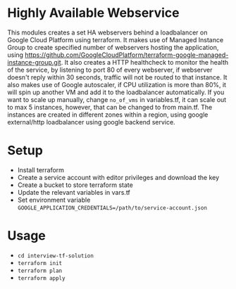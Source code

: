 # Highly Available Webservice

This modules creates a set HA webservers behind a loadbalancer on Google Cloud Platform using terraform. It makes use of Managed Instance Group to create specified number of webservers hosting the application, using https://github.com/GoogleCloudPlatform/terraform-google-managed-instance-group.git. It also creates a HTTP healthcheck to monitor the health of the service, by listening to port 80 of every webserver, if webserver doesn't reply within 30 seconds, traffic will not be routed to that instance. It also makes use of Google autoscaler, if CPU utilization is more than 80%, it will spin up another VM and add it to the loadbalancer automatically. If you want to scale up manually, change `no_of_vms` in variables.tf, it can scale out to max 5 instances, however, that can be changed to from main.tf. The instances are created in different zones within a region, using google external/http loadbalancer using google backend service.

# Setup
 - Install terraform
 - Create a service account with editor privileges and download the key
 - Create a bucket to store terraform state
 - Update the relevant variables in vars.tf
 - Set environment variable `GOOGLE_APPLICATION_CREDENTIALS=/path/to/service-account.json`

# Usage
 - `cd interview-tf-solution`
 - `terraform init`
 - `terraform plan`
 - `terraform apply`

